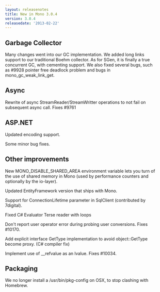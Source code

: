 ```yaml
---
layout: releasenotes
title: New in Mono 3.0.4
version: 3.0.4
releasedate: '2013-02-22'
---
```


Garbage Collector
-----------------

Many changes went into our GC implementation. We added long links support to our traditional Boehm collector. As for SGen, it is finally a true concurrent GC, with cementing support. We also fixed several bugs, such as #9928 pointer free deadlock problem and bugs in mono_gc_weak_link_get.

Async
-----

Rewrite of async StreamReader/StreamWritter operations to not fail on subsequent async call. Fixes #9761

ASP.NET
-------

Updated encoding support.

Some minor bug fixes.

Other improvements
------------------

New MONO_DISABLE_SHARED_AREA environment variable lets you turn of the use of shared memory in Mono (used by performance counters and optionally by the io-layer).

Updated EntityFramework version that ships with Mono.

Support for ConnectionLifetime parameter in SqlClient (contributed by 7digital).

Fixed C# Evaluator Terse reader with loops

Don't report user operator error during probing user conversions. Fixes #10170.

Add explicit interface GetType implementation to avoid object::GetType become proxy. (C# compiler fix)

Implement use of __refvalue as an lvalue. Fixes #10034.

Packaging
---------

We no longer install a /usr/bin/pkg-config on OSX, to stop clashing with Homebrew.
